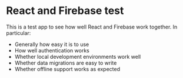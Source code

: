 # React and Firebase test

This is a test app to see how well React and Firebase work together. In particular:

- Generally how easy it is to use
- How well authentication works
- Whether local development environments work well
- Whether data migrations are easy to write
- Whether offline support works as expected
